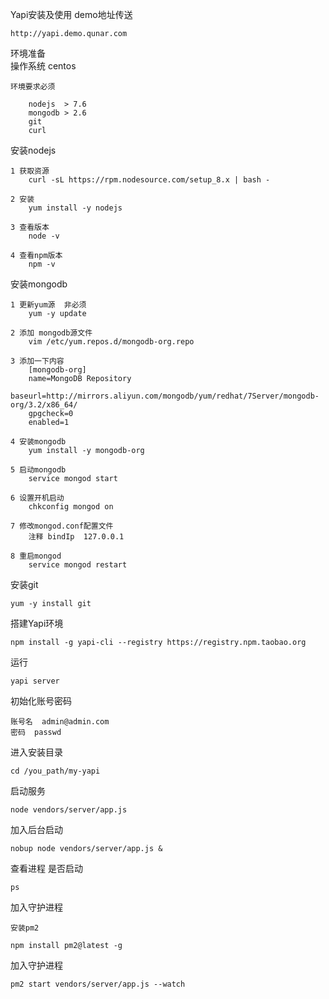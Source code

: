 Yapi安装及使用 demo地址传送 
     
    http://yapi.demo.qunar.com  



环境准备  
    操作系统  centos 

    环境要求必须 

        nodejs  > 7.6     
        mongodb > 2.6     
        git        
        curl       

安装nodejs
      
    1 获取资源      
        curl -sL https://rpm.nodesource.com/setup_8.x | bash - 

    2 安装  
        yum install -y nodejs  

    3 查看版本  
        node -v  

    4 查看npm版本  
        npm -v  

安装mongodb  

    1 更新yum源  非必须  
        yum -y update 

    2 添加 mongodb源文件     
        vim /etc/yum.repos.d/mongodb-org.repo 

    3 添加一下内容    
        [mongodb-org]     
        name=MongoDB Repository       
        baseurl=http://mirrors.aliyun.com/mongodb/yum/redhat/7Server/mongodb-org/3.2/x86_64/    
        gpgcheck=0         		
        enabled=1    
   
    4 安装mongodb	
        yum install -y mongodb-org  	

    5 启动mongodb     			
        service mongod start     	

    6 设置开机启动  	  	
        chkconfig mongod on  	 

    7 修改mongod.conf配置文件  	   		
        注释 bindIp  127.0.0.1     
    
    8 重启mongod	    		
        service mongod restart		

安装git

    yum -y install git   		
	   	
搭建Yapi环境  

    npm install -g yapi-cli --registry https://registry.npm.taobao.org  		
    	
运行	  

    yapi server	    	
   	   
初始化账号密码 

    账号名  admin@admin.com         		 
    密码  passwd         		
    
进入安装目录   

    cd /you_path/my-yapi         		
    	  	  
启动服务   
    
    node vendors/server/app.js        		
   		
加入后台启动  

    nobup node vendors/server/app.js &      
  
查看进程 是否启动 

    ps    
  	
  
  
加入守护进程  

	安装pm2

    npm install pm2@latest -g   
   
加入守护进程 

    pm2 start vendors/server/app.js --watch   